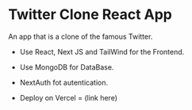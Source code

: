 # Twitter Clone React App

An app that is a clone of the famous Twitter.

- Use React, Next JS and TailWind for the Frontend.

- Use MongoDB for DataBase.

- NextAuth fot autentication.

- Deploy on Vercel = (link here)